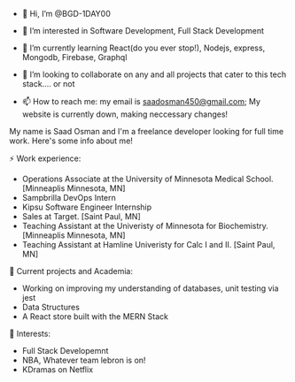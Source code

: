 - 👋 Hi, I’m @BGD-1DAY00


- 👀 I’m interested in Software Development, Full Stack Development
- 🌱 I’m currently learning React(do you ever stop!), Nodejs, express, Mongodb, Firebase, Graphql
- 💞️ I’m looking to collaborate on any and all projects that cater to this tech stack.... or not 
- 📫 How to reach me: my email is saadosman450@gmail.com; My website is currently down, making neccessary changes! 


My name is Saad Osman and I'm a freelance developer looking for full time work. Here's some info about me!

⚡ Work experience:

- Operations Associate at the University of Minnesota Medical School. [Minneaplis Minnesota, MN]
- Sampbrilla DevOps Intern
- Kipsu Software Engineer Internship
- Sales at Target. [Saint Paul, MN]
- Teaching Assistant at the Univeristy of Minnesota for Biochemistry. [Minneaplis Minnesota, MN]
- Teaching Assistant at Hamline Univeristy for Calc I and II. [Saint Paul, MN]

🔭 Current projects and Academia:
-   Working on improving my understanding of databases, unit testing via jest
-   Data Structures
-   A React store built with the MERN Stack

🌱 Interests:

-   Full Stack Developemnt
-   NBA, Whatever team lebron is on!
-   KDramas on Netflix



<!---
BGD-1DAY00/BGD-1DAY00 is a ✨ special ✨ repository because its `README.md` (this file) appears on your GitHub profile.
You can click the Preview link to take a look at your changes.
--->
